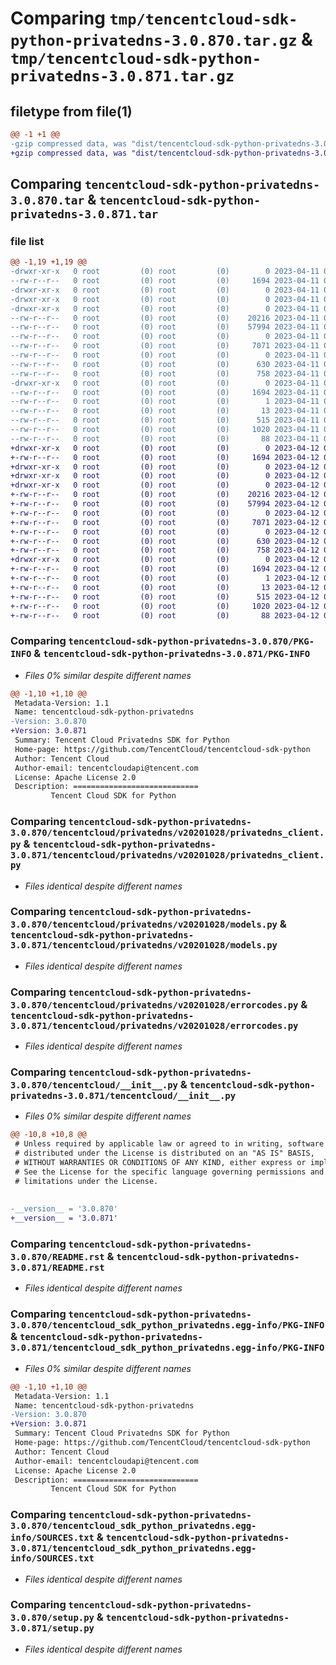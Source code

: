 # Comparing `tmp/tencentcloud-sdk-python-privatedns-3.0.870.tar.gz` & `tmp/tencentcloud-sdk-python-privatedns-3.0.871.tar.gz`

## filetype from file(1)

```diff
@@ -1 +1 @@
-gzip compressed data, was "dist/tencentcloud-sdk-python-privatedns-3.0.870.tar", last modified: Tue Apr 11 03:50:51 2023, max compression
+gzip compressed data, was "dist/tencentcloud-sdk-python-privatedns-3.0.871.tar", last modified: Wed Apr 12 00:38:14 2023, max compression
```

## Comparing `tencentcloud-sdk-python-privatedns-3.0.870.tar` & `tencentcloud-sdk-python-privatedns-3.0.871.tar`

### file list

```diff
@@ -1,19 +1,19 @@
-drwxr-xr-x   0 root         (0) root         (0)        0 2023-04-11 03:50:51.000000 tencentcloud-sdk-python-privatedns-3.0.870/
--rw-r--r--   0 root         (0) root         (0)     1694 2023-04-11 03:50:51.000000 tencentcloud-sdk-python-privatedns-3.0.870/PKG-INFO
-drwxr-xr-x   0 root         (0) root         (0)        0 2023-04-11 03:50:51.000000 tencentcloud-sdk-python-privatedns-3.0.870/tencentcloud/
-drwxr-xr-x   0 root         (0) root         (0)        0 2023-04-11 03:50:51.000000 tencentcloud-sdk-python-privatedns-3.0.870/tencentcloud/privatedns/
-drwxr-xr-x   0 root         (0) root         (0)        0 2023-04-11 03:50:51.000000 tencentcloud-sdk-python-privatedns-3.0.870/tencentcloud/privatedns/v20201028/
--rw-r--r--   0 root         (0) root         (0)    20216 2023-04-11 03:50:51.000000 tencentcloud-sdk-python-privatedns-3.0.870/tencentcloud/privatedns/v20201028/privatedns_client.py
--rw-r--r--   0 root         (0) root         (0)    57994 2023-04-11 03:50:51.000000 tencentcloud-sdk-python-privatedns-3.0.870/tencentcloud/privatedns/v20201028/models.py
--rw-r--r--   0 root         (0) root         (0)        0 2023-04-11 03:50:51.000000 tencentcloud-sdk-python-privatedns-3.0.870/tencentcloud/privatedns/v20201028/__init__.py
--rw-r--r--   0 root         (0) root         (0)     7071 2023-04-11 03:50:51.000000 tencentcloud-sdk-python-privatedns-3.0.870/tencentcloud/privatedns/v20201028/errorcodes.py
--rw-r--r--   0 root         (0) root         (0)        0 2023-04-11 03:50:51.000000 tencentcloud-sdk-python-privatedns-3.0.870/tencentcloud/privatedns/__init__.py
--rw-r--r--   0 root         (0) root         (0)      630 2023-04-11 03:50:51.000000 tencentcloud-sdk-python-privatedns-3.0.870/tencentcloud/__init__.py
--rw-r--r--   0 root         (0) root         (0)      758 2023-04-11 03:50:51.000000 tencentcloud-sdk-python-privatedns-3.0.870/README.rst
-drwxr-xr-x   0 root         (0) root         (0)        0 2023-04-11 03:50:51.000000 tencentcloud-sdk-python-privatedns-3.0.870/tencentcloud_sdk_python_privatedns.egg-info/
--rw-r--r--   0 root         (0) root         (0)     1694 2023-04-11 03:50:51.000000 tencentcloud-sdk-python-privatedns-3.0.870/tencentcloud_sdk_python_privatedns.egg-info/PKG-INFO
--rw-r--r--   0 root         (0) root         (0)        1 2023-04-11 03:50:51.000000 tencentcloud-sdk-python-privatedns-3.0.870/tencentcloud_sdk_python_privatedns.egg-info/dependency_links.txt
--rw-r--r--   0 root         (0) root         (0)       13 2023-04-11 03:50:51.000000 tencentcloud-sdk-python-privatedns-3.0.870/tencentcloud_sdk_python_privatedns.egg-info/top_level.txt
--rw-r--r--   0 root         (0) root         (0)      515 2023-04-11 03:50:51.000000 tencentcloud-sdk-python-privatedns-3.0.870/tencentcloud_sdk_python_privatedns.egg-info/SOURCES.txt
--rw-r--r--   0 root         (0) root         (0)     1020 2023-04-11 03:50:51.000000 tencentcloud-sdk-python-privatedns-3.0.870/setup.py
--rw-r--r--   0 root         (0) root         (0)       88 2023-04-11 03:50:51.000000 tencentcloud-sdk-python-privatedns-3.0.870/setup.cfg
+drwxr-xr-x   0 root         (0) root         (0)        0 2023-04-12 00:38:14.000000 tencentcloud-sdk-python-privatedns-3.0.871/
+-rw-r--r--   0 root         (0) root         (0)     1694 2023-04-12 00:38:14.000000 tencentcloud-sdk-python-privatedns-3.0.871/PKG-INFO
+drwxr-xr-x   0 root         (0) root         (0)        0 2023-04-12 00:38:14.000000 tencentcloud-sdk-python-privatedns-3.0.871/tencentcloud/
+drwxr-xr-x   0 root         (0) root         (0)        0 2023-04-12 00:38:14.000000 tencentcloud-sdk-python-privatedns-3.0.871/tencentcloud/privatedns/
+drwxr-xr-x   0 root         (0) root         (0)        0 2023-04-12 00:38:14.000000 tencentcloud-sdk-python-privatedns-3.0.871/tencentcloud/privatedns/v20201028/
+-rw-r--r--   0 root         (0) root         (0)    20216 2023-04-12 00:38:14.000000 tencentcloud-sdk-python-privatedns-3.0.871/tencentcloud/privatedns/v20201028/privatedns_client.py
+-rw-r--r--   0 root         (0) root         (0)    57994 2023-04-12 00:38:14.000000 tencentcloud-sdk-python-privatedns-3.0.871/tencentcloud/privatedns/v20201028/models.py
+-rw-r--r--   0 root         (0) root         (0)        0 2023-04-12 00:38:14.000000 tencentcloud-sdk-python-privatedns-3.0.871/tencentcloud/privatedns/v20201028/__init__.py
+-rw-r--r--   0 root         (0) root         (0)     7071 2023-04-12 00:38:14.000000 tencentcloud-sdk-python-privatedns-3.0.871/tencentcloud/privatedns/v20201028/errorcodes.py
+-rw-r--r--   0 root         (0) root         (0)        0 2023-04-12 00:38:14.000000 tencentcloud-sdk-python-privatedns-3.0.871/tencentcloud/privatedns/__init__.py
+-rw-r--r--   0 root         (0) root         (0)      630 2023-04-12 00:38:14.000000 tencentcloud-sdk-python-privatedns-3.0.871/tencentcloud/__init__.py
+-rw-r--r--   0 root         (0) root         (0)      758 2023-04-12 00:38:14.000000 tencentcloud-sdk-python-privatedns-3.0.871/README.rst
+drwxr-xr-x   0 root         (0) root         (0)        0 2023-04-12 00:38:14.000000 tencentcloud-sdk-python-privatedns-3.0.871/tencentcloud_sdk_python_privatedns.egg-info/
+-rw-r--r--   0 root         (0) root         (0)     1694 2023-04-12 00:38:14.000000 tencentcloud-sdk-python-privatedns-3.0.871/tencentcloud_sdk_python_privatedns.egg-info/PKG-INFO
+-rw-r--r--   0 root         (0) root         (0)        1 2023-04-12 00:38:14.000000 tencentcloud-sdk-python-privatedns-3.0.871/tencentcloud_sdk_python_privatedns.egg-info/dependency_links.txt
+-rw-r--r--   0 root         (0) root         (0)       13 2023-04-12 00:38:14.000000 tencentcloud-sdk-python-privatedns-3.0.871/tencentcloud_sdk_python_privatedns.egg-info/top_level.txt
+-rw-r--r--   0 root         (0) root         (0)      515 2023-04-12 00:38:14.000000 tencentcloud-sdk-python-privatedns-3.0.871/tencentcloud_sdk_python_privatedns.egg-info/SOURCES.txt
+-rw-r--r--   0 root         (0) root         (0)     1020 2023-04-12 00:38:14.000000 tencentcloud-sdk-python-privatedns-3.0.871/setup.py
+-rw-r--r--   0 root         (0) root         (0)       88 2023-04-12 00:38:14.000000 tencentcloud-sdk-python-privatedns-3.0.871/setup.cfg
```

### Comparing `tencentcloud-sdk-python-privatedns-3.0.870/PKG-INFO` & `tencentcloud-sdk-python-privatedns-3.0.871/PKG-INFO`

 * *Files 0% similar despite different names*

```diff
@@ -1,10 +1,10 @@
 Metadata-Version: 1.1
 Name: tencentcloud-sdk-python-privatedns
-Version: 3.0.870
+Version: 3.0.871
 Summary: Tencent Cloud Privatedns SDK for Python
 Home-page: https://github.com/TencentCloud/tencentcloud-sdk-python
 Author: Tencent Cloud
 Author-email: tencentcloudapi@tencent.com
 License: Apache License 2.0
 Description: ============================
         Tencent Cloud SDK for Python
```

### Comparing `tencentcloud-sdk-python-privatedns-3.0.870/tencentcloud/privatedns/v20201028/privatedns_client.py` & `tencentcloud-sdk-python-privatedns-3.0.871/tencentcloud/privatedns/v20201028/privatedns_client.py`

 * *Files identical despite different names*

### Comparing `tencentcloud-sdk-python-privatedns-3.0.870/tencentcloud/privatedns/v20201028/models.py` & `tencentcloud-sdk-python-privatedns-3.0.871/tencentcloud/privatedns/v20201028/models.py`

 * *Files identical despite different names*

### Comparing `tencentcloud-sdk-python-privatedns-3.0.870/tencentcloud/privatedns/v20201028/errorcodes.py` & `tencentcloud-sdk-python-privatedns-3.0.871/tencentcloud/privatedns/v20201028/errorcodes.py`

 * *Files identical despite different names*

### Comparing `tencentcloud-sdk-python-privatedns-3.0.870/tencentcloud/__init__.py` & `tencentcloud-sdk-python-privatedns-3.0.871/tencentcloud/__init__.py`

 * *Files 0% similar despite different names*

```diff
@@ -10,8 +10,8 @@
 # Unless required by applicable law or agreed to in writing, software
 # distributed under the License is distributed on an "AS IS" BASIS,
 # WITHOUT WARRANTIES OR CONDITIONS OF ANY KIND, either express or implied.
 # See the License for the specific language governing permissions and
 # limitations under the License.
 
 
-__version__ = '3.0.870'
+__version__ = '3.0.871'
```

### Comparing `tencentcloud-sdk-python-privatedns-3.0.870/README.rst` & `tencentcloud-sdk-python-privatedns-3.0.871/README.rst`

 * *Files identical despite different names*

### Comparing `tencentcloud-sdk-python-privatedns-3.0.870/tencentcloud_sdk_python_privatedns.egg-info/PKG-INFO` & `tencentcloud-sdk-python-privatedns-3.0.871/tencentcloud_sdk_python_privatedns.egg-info/PKG-INFO`

 * *Files 0% similar despite different names*

```diff
@@ -1,10 +1,10 @@
 Metadata-Version: 1.1
 Name: tencentcloud-sdk-python-privatedns
-Version: 3.0.870
+Version: 3.0.871
 Summary: Tencent Cloud Privatedns SDK for Python
 Home-page: https://github.com/TencentCloud/tencentcloud-sdk-python
 Author: Tencent Cloud
 Author-email: tencentcloudapi@tencent.com
 License: Apache License 2.0
 Description: ============================
         Tencent Cloud SDK for Python
```

### Comparing `tencentcloud-sdk-python-privatedns-3.0.870/tencentcloud_sdk_python_privatedns.egg-info/SOURCES.txt` & `tencentcloud-sdk-python-privatedns-3.0.871/tencentcloud_sdk_python_privatedns.egg-info/SOURCES.txt`

 * *Files identical despite different names*

### Comparing `tencentcloud-sdk-python-privatedns-3.0.870/setup.py` & `tencentcloud-sdk-python-privatedns-3.0.871/setup.py`

 * *Files identical despite different names*

